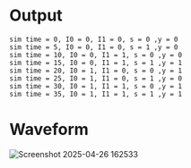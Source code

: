 # Output
```
sim time = 0, I0 = 0, I1 = 0, s = 0 ,y = 0 
sim time = 5, I0 = 0, I1 = 0, s = 1 ,y = 0 
sim time = 10, I0 = 0, I1 = 1, s = 0 ,y = 0 
sim time = 15, I0 = 0, I1 = 1, s = 1 ,y = 1 
sim time = 20, I0 = 1, I1 = 0, s = 0 ,y = 1 
sim time = 25, I0 = 1, I1 = 0, s = 1 ,y = 0 
sim time = 30, I0 = 1, I1 = 1, s = 0 ,y = 1 
sim time = 35, I0 = 1, I1 = 1, s = 1 ,y = 1
```


# Waveform
![Screenshot 2025-04-26 162533](https://github.com/user-attachments/assets/e68ba780-53e3-4cea-8bac-3c970c3fcdd9)

